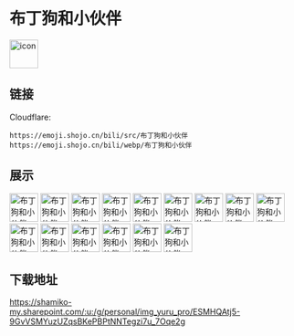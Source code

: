 # 布丁狗和小伙伴
<img src="https://emoji.shojo.cn/bili/src/布丁狗和小伙伴/icon.png" width="50" height="50" alt="icon">

## 链接
Cloudflare:
```
https://emoji.shojo.cn/bili/src/布丁狗和小伙伴
https://emoji.shojo.cn/bili/webp/布丁狗和小伙伴
```
## 展示
<img src="https://emoji.shojo.cn/bili/src/布丁狗和小伙伴/布丁狗和小伙伴-好困.png" width="50" height="50" alt="布丁狗和小伙伴-好困">
<img src="https://emoji.shojo.cn/bili/src/布丁狗和小伙伴/布丁狗和小伙伴-加油.png" width="50" height="50" alt="布丁狗和小伙伴-加油">
<img src="https://emoji.shojo.cn/bili/src/布丁狗和小伙伴/布丁狗和小伙伴-惊了.png" width="50" height="50" alt="布丁狗和小伙伴-惊了">
<img src="https://emoji.shojo.cn/bili/src/布丁狗和小伙伴/布丁狗和小伙伴-哭哭.png" width="50" height="50" alt="布丁狗和小伙伴-哭哭">
<img src="https://emoji.shojo.cn/bili/src/布丁狗和小伙伴/布丁狗和小伙伴-弱小可怜.png" width="50" height="50" alt="布丁狗和小伙伴-弱小可怜">
<img src="https://emoji.shojo.cn/bili/src/布丁狗和小伙伴/布丁狗和小伙伴-对不起.png" width="50" height="50" alt="布丁狗和小伙伴-对不起">
<img src="https://emoji.shojo.cn/bili/src/布丁狗和小伙伴/布丁狗和小伙伴-开心.png" width="50" height="50" alt="布丁狗和小伙伴-开心">
<img src="https://emoji.shojo.cn/bili/src/布丁狗和小伙伴/布丁狗和小伙伴-不想理你.png" width="50" height="50" alt="布丁狗和小伙伴-不想理你">
<img src="https://emoji.shojo.cn/bili/src/布丁狗和小伙伴/布丁狗和小伙伴-偷听.png" width="50" height="50" alt="布丁狗和小伙伴-偷听">
<img src="https://emoji.shojo.cn/bili/src/布丁狗和小伙伴/布丁狗和小伙伴-生日快乐.png" width="50" height="50" alt="布丁狗和小伙伴-生日快乐">
<img src="https://emoji.shojo.cn/bili/src/布丁狗和小伙伴/布丁狗和小伙伴-抱抱.png" width="50" height="50" alt="布丁狗和小伙伴-抱抱">
<img src="https://emoji.shojo.cn/bili/src/布丁狗和小伙伴/布丁狗和小伙伴-疑惑.png" width="50" height="50" alt="布丁狗和小伙伴-疑惑">
<img src="https://emoji.shojo.cn/bili/src/布丁狗和小伙伴/布丁狗和小伙伴-休息.png" width="50" height="50" alt="布丁狗和小伙伴-休息">
<img src="https://emoji.shojo.cn/bili/src/布丁狗和小伙伴/布丁狗和小伙伴-舒服.png" width="50" height="50" alt="布丁狗和小伙伴-舒服">
<img src="https://emoji.shojo.cn/bili/src/布丁狗和小伙伴/布丁狗和小伙伴-不听不听.png" width="50" height="50" alt="布丁狗和小伙伴-不听不听">

## 下载地址

https://shamiko-my.sharepoint.com/:u:/g/personal/img_yuru_pro/ESMHQAtj5-9GvVSMYuzUZqsBKePBPtNNTegzi7u_7Oqe2g